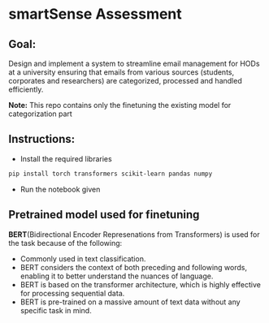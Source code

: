 
# smartSense Assessment

## Goal: 
Design and implement a system to streamline email management for HODs at a university ensuring that emails
from various sources (students, corporates and researchers) are categorized, processed and handled efficiently.

**Note:** This repo contains only the finetuning the existing model for categorization part

## Instructions:
- Install the required libraries
```bash
pip install torch transformers scikit-learn pandas numpy
```

- Run the notebook given

## Pretrained model used for finetuning

**BERT**(Bidirectional Encoder Represenations from Transformers) is used for the task because of the following:

- Commonly used in text classification.
- BERT considers the context of both preceding and following words, enabling it to better understand the nuances of language.
- BERT is based on the transformer architecture, which is highly effective for processing sequential data.
- BERT is pre-trained on a massive amount of text data without any specific task in mind. 
